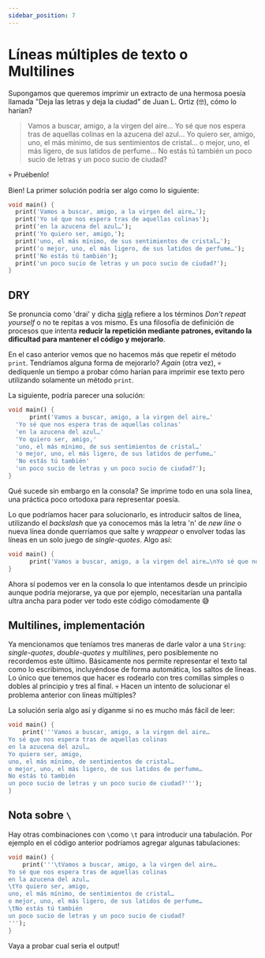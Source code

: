 ```yaml
---
sidebar_position: 7
---
```


# Líneas múltiples de texto o Multilines

Supongamos que queremos imprimir un extracto de una hermosa poesía llamada "Deja las letras y deja la ciudad" de Juan L. Ortiz (🤓), cómo lo harían?

> Vamos a buscar, amigo, a la virgen del aire…
> Yo sé que nos espera tras de aquellas colinas
> en la azucena del azul…
> Yo quiero ser, amigo,
> uno, el más mínimo, de sus sentimientos de cristal…
> o mejor, uno, el más ligero, de sus latidos de perfume…
> No estás tú también
> un poco sucio de letras y un poco sucio de ciudad?

💀 Pruébenlo!

Bien! La primer solución podría ser algo como lo siguiente:

```dart
void main() {
  print('Vamos a buscar, amigo, a la virgen del aire…');
  print('Yo sé que nos espera tras de aquellas colinas');
  print('en la azucena del azul…');
  print('Yo quiero ser, amigo,');
  print('uno, el más mínimo, de sus sentimientos de cristal…');
  print('o mejor, uno, el más ligero, de sus latidos de perfume…');
  print('No estás tú también');
  print('un poco sucio de letras y un poco sucio de ciudad?');
}
```

## DRY

Se pronuncia como 'drai' y dicha [sigla](https://www.upb.edu.co/es/central-blogs/ortografia/diferencias-entre-sigla-acronimo) refiere a los términos _Don't repeat yourself_ o no te repitas a vos mismo. Es una filosofía de definición de procesos que intenta __reducir la repetición mediante patrones, evitando la dificultad para mantener el código y mejorarlo__.

En el caso anterior vemos que no hacemos más que repetir el método `print`. Tendríamos alguna forma de mejorarlo? _Again_ (otra vez), 💀 dedíquenle un tiempo a probar cómo harían para imprimir ese texto pero utilizando solamente un método `print`.

La siguiente, podría parecer una solución:

```dart
void main() {
      print('Vamos a buscar, amigo, a la virgen del aire…'
  'Yo sé que nos espera tras de aquellas colinas'
  'en la azucena del azul…'
  'Yo quiero ser, amigo,'
  'uno, el más mínimo, de sus sentimientos de cristal…'
  'o mejor, uno, el más ligero, de sus latidos de perfume…'
  'No estás tú también'
  'un poco sucio de letras y un poco sucio de ciudad?');
}
```

Qué sucede sin embargo en la consola? Se imprime todo en una sola línea, una práctica poco ortodoxa para representar poesía.

Lo que podríamos hacer para solucionarlo, es introducir saltos de línea, utilizando el _backslash_ que ya conocemos más la letra 'n' de _new line_ o nueva línea donde querríamos que salte y _wrappear_ o envolver todas las líneas en un solo juego de _single-quotes_. Algo así:

```dart
void main() {
      print('Vamos a buscar, amigo, a la virgen del aire…\nYo sé que nos espera tras de aquellas colinas\nen la azucena del azul…\nYo quiero ser, amigo,\nuno, el más mínimo, de sentimientos de cristal…\no mejor, uno, el más ligero, de sus latidos de perfume…\nNo estás tú también\nun poco sucio de letras y un poco sucio de ciudad?');
}
```

Ahora sí podemos ver en la consola lo que intentamos desde un principio aunque podría mejorarse, ya que por ejemplo, necesitarían una pantalla ultra ancha para poder ver todo este código cómodamente 😅

## Multilines, implementación

Ya mencionamos que teníamos tres maneras de darle valor a una `String`: _single-quotes_, _double-quotes_ y _multilines_, pero posiblemente no recordemos este último. Básicamente nos permite representar el texto tal como lo escribimos, incluyéndose de forma automática, los saltos de líneas. Lo único que tenemos que hacer es rodearlo con tres comillas simples o dobles al principio y tres al final. 💀 Hacen un intento de solucionar el problema anterior con líneas múltiples?

La solución sería algo así y díganme si no es mucho más fácil de leer:

```dart
void main() {
    print('''Vamos a buscar, amigo, a la virgen del aire…
Yo sé que nos espera tras de aquellas colinas
en la azucena del azul…
Yo quiero ser, amigo,
uno, el más mínimo, de sentimientos de cristal…
o mejor, uno, el más ligero, de sus latidos de perfume…
No estás tú también
un poco sucio de letras y un poco sucio de ciudad?''');
}
```

## Nota sobre `\`

Hay otras combinaciones con `\`como `\t` para introducir una tabulación. Por ejemplo en el código anterior podríamos agregar algunas tabulaciones:

```dart
void main() {
    print('''\tVamos a buscar, amigo, a la virgen del aire…
Yo sé que nos espera tras de aquellas colinas
en la azucena del azul…
\tYo quiero ser, amigo,
uno, el más mínimo, de sentimientos de cristal…
o mejor, uno, el más ligero, de sus latidos de perfume…
\tNo estás tú también
un poco sucio de letras y un poco sucio de ciudad?
''');
}
```

Vaya a probar cual seria el output!
